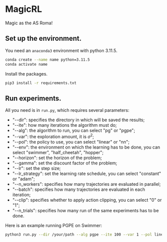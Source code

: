 # MagicRL
Magic as the AS Roma!

## Set up the environment.
You need an `anaconda3` environment with python 3.11.5.
```bash
conda create --name name python=3.11.5
conda activate name
```

Install the packages.
```bash
pip3 install -r requirements.txt
```

## Run experiments.
All you need is in `run.py`, which requires several parameters:
- "--dir": specifies the directory in which will be saved the results;
- "--ite": how many iterations the algorithm must do;
- "--alg": the algorithm to run, you can select "pg" or "pgpe";
- "--var": the exploration amount, it is $\sigma^2$;
- "--pol": the policy to use, you can select "linear" or "nn";
- "--env": the environment on which the learning has to be done, you can select "swimmer", "half_cheetah", "hopper";
- "--horizon": set the horizon of the problem;
- "--gamma": set the discount factor of the problem;
- "--lr": set the step size;
- "--lr_strategy": set the learning rate schedule, you can select "constant" or "adam";
- "--n_workers": specifies how many trajectories are evaluated in parallel;
- "--batch": specifies how many trajectories are evaluated in each iteration;
- "--clip": specifies whether to apply action clipping, you can select "0" or "1";
- "--n_trials": specifies how many run of the same experiments has to be done.

Here is an example running PGPE on Swimmer:
```bash
python3 run.py --dir /your/path --alg pgpe --ite 100 --var 1 --pol linear --env swimmer --horizon 100 --gamma 1 --lr 0.1 --lr_strategy adam --n_workers 6 --clip 1 --batch 30 --n_trials 1
```


